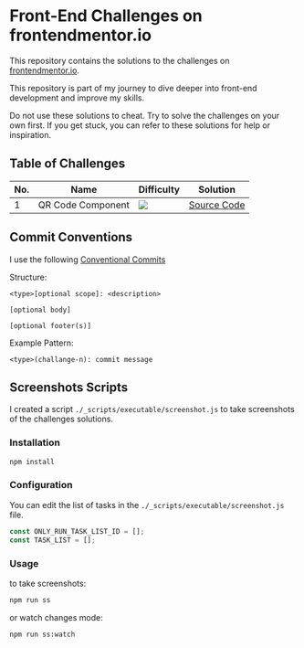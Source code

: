 # Front-End Challenges on frontendmentor.io

This repository contains the solutions to the challenges on [frontendmentor.io](https://www.frontendmentor.io/challenges).

This repository is part of my journey to dive deeper into front-end development and improve my skills.

Do not use these solutions to cheat. Try to solve the challenges on your own first. If you get stuck, you can refer to these solutions for help or inspiration.

## Table of Challenges

| No. | Name              | Difficulty                                                   | Solution                                 |
| --- | ----------------- | ------------------------------------------------------------ | ---------------------------------------- |
| 1   | QR Code Component | ![](https://img.shields.io/badge/Difficulty-Newbie-blue.svg) | [Source Code](./1_qr-code-component/app) |

## Commit Conventions

I use the following [Conventional Commits](https://www.conventionalcommits.org/en/v1.0.0/)

Structure:

```
<type>[optional scope]: <description>

[optional body]

[optional footer(s)]
```

Example Pattern:

```
<type>(challange-n): commit message
```

## Screenshots Scripts

I created a script `./_scripts/executable/screenshot.js` to take screenshots of the challenges solutions.

### Installation

```bash
npm install
```

### Configuration

You can edit the list of tasks in the `./_scripts/executable/screenshot.js` file.

```javascript
const ONLY_RUN_TASK_LIST_ID = [];
const TASK_LIST = [];
```

### Usage

to take screenshots:

```bash
npm run ss
```

or watch changes mode:

```bash
npm run ss:watch
```
